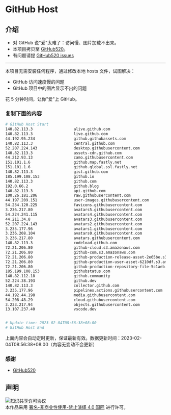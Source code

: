 # GitHub Host
## 介绍
- 对 GitHub 说"爱"太难了：访问慢、图片加载不出来。
- 本项目拷贝至 [GitHub520](https://github.com/521xueweihan/GitHub520)。
- 有问题请提 [GitHub520 issues](https://github.com/521xueweihan/GitHub520/issues/new)

---

本项目无需安装任何程序，通过修改本地 hosts 文件，试图解决：
- GitHub 访问速度慢的问题
- GitHub 项目中的图片显示不出的问题

花 5 分钟时间，让你"爱"上 GitHub。

### 复制下面的内容
```bash
# GitHub Host Start
140.82.113.3                  alive.github.com
140.82.113.3                  live.github.com
44.192.95.234                 github.githubassets.com
140.82.113.3                  central.github.com
52.207.224.143                desktop.githubusercontent.com
140.82.113.3                  assets-cdn.github.com
44.212.93.13                  camo.githubusercontent.com
151.101.1.6                   github.map.fastly.net
151.101.1.6                   github.global.ssl.fastly.net
140.82.113.3                  gist.github.com
185.199.108.153               github.io
140.82.113.3                  github.com
192.0.66.2                    github.blog
140.82.113.3                  api.github.com
100.26.181.206                raw.githubusercontent.com
44.197.209.151                user-images.githubusercontent.com
54.234.120.225                favicons.githubusercontent.com
3.236.217.80                  avatars5.githubusercontent.com
54.224.241.115                avatars4.githubusercontent.com
44.211.34.8                   avatars3.githubusercontent.com
52.207.224.143                avatars2.githubusercontent.com
3.235.177.96                  avatars1.githubusercontent.com
3.236.208.104                 avatars0.githubusercontent.com
3.236.217.80                  avatars.githubusercontent.com
140.82.113.3                  codeload.github.com
72.21.206.80                  github-cloud.s3.amazonaws.com
72.21.206.80                  github-com.s3.amazonaws.com
72.21.206.80                  github-production-release-asset-2e65be.s3.amazonaws.com
72.21.206.80                  github-production-user-asset-6210df.s3.amazonaws.com
72.21.206.80                  github-production-repository-file-5c1aeb.s3.amazonaws.com
185.199.108.153               githubstatus.com
140.82.112.18                 github.community
52.224.38.193                 github.dev
140.82.113.3                  collector.github.com
3.235.177.96                  pipelines.actions.githubusercontent.com
44.192.44.198                 media.githubusercontent.com
54.208.48.29                  cloud.githubusercontent.com
3.233.217.94                  objects.githubusercontent.com
13.107.237.40                 vscode.dev


# Update time: 2023-02-04T08:56:38+08:00
# GitHub Host End

```
上面内容会自动定时更新，保证最新有效。数据更新时间：2023-02-04T08:56:38+08:00（内容无变动不会更新）

### 感谢

- [GitHub520](https://github.com/521xueweihan/GitHub520)

## 声明
<a rel="license" href="https://creativecommons.org/licenses/by-nc-nd/4.0/deed.zh"><img alt="知识共享许可协议" style="border-width: 0" src="https://licensebuttons.net/l/by-nc-nd/4.0/88x31.png"></a><br>本作品采用 <a rel="license" href="https://creativecommons.org/licenses/by-nc-nd/4.0/deed.zh">署名-非商业性使用-禁止演绎 4.0 国际</a> 进行许可。